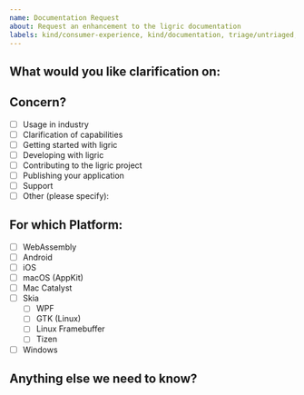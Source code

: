 ```yaml
---
name: Documentation Request
about: Request an enhancement to the ligric documentation
labels: kind/consumer-experience, kind/documentation, triage/untriaged, difficulty/tbd
---
```


<!-- Please only use this template for submitting documentation requests -->

## What would you like clarification on:

## Concern?

- [ ] Usage in industry
- [ ] Clarification of capabilities
- [ ] Getting started with ligric
- [ ] Developing with ligric
- [ ] Contributing to the ligric project
- [ ] Publishing your application
- [ ] Support
- [ ] Other (please specify):

## For which Platform:

- [ ] WebAssembly
- [ ] Android
- [ ] iOS
- [ ] macOS (AppKit)
- [ ] Mac Catalyst
- [ ] Skia
  - [ ] WPF
  - [ ] GTK (Linux)
  - [ ] Linux Framebuffer
  - [ ] Tizen
- [ ] Windows

## Anything else we need to know?

<!-- We would love to know of any friction, apart from knowledge, that prevented you from sending in a pull-request -->

